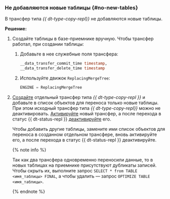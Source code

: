 ### Не добавляются новые таблицы {#no-new-tables}

​В трансфер типа _{{ dt-type-copy-repl}}_ не добавляются новые таблицы.

**Решение:**

1. Создайте таблицы в базе-приемнике вручную. Чтобы трансфер работал, при создании таблицы:

    1. Добавьте в нее служебные поля трансфера:

        ```sql
        __data_transfer_commit_time timestamp,
        __data_transfer_delete_time timestamp
        ```

    1. Используйте движок `ReplacingMergeTree`:
        
        ```sql
        ENGINE = ReplacingMergeTree
        ```

1. [Создайте](../../../data-transfer/operations/transfer.md#create) отдельный трансфер типа _{{ dt-type-copy-repl }}_ и добавьте в список объектов для переноса только новые таблицы. При этом исходный трансфер типа _{{ dt-type-copy-repl}}_ можно не деактивировать. [Активируйте](../../../data-transfer/operations/transfer.md#activate) новый трансфер, а после перехода в статус {{ dt-status-repl }} [деактивируйте](../../../data-transfer/operations/transfer.md#deactivate) его.

   Чтобы добавить другие таблицы, замените ими список объектов для переноса в созданном отдельном трансфере, вновь активируйте его, а после перехода в статус {{ dt-status-repl }} деактивируйте.

   {% note info %}

   Так как два трансфера одновременно переносили данные, то в новых таблицах на приемнике присутствуют дубликаты записей. Чтобы скрыть их, выполните запрос `SELECT * from TABLE <имя_таблицы> FINAL`, а чтобы удалить — запрос `OPTIMIZE TABLE <имя_таблицы>`.

   {% endnote %}
